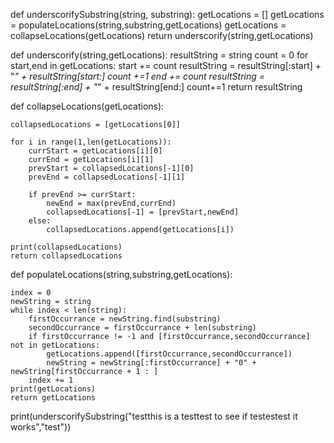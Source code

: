 def underscorifySubstring(string, substring):
    getLocations = []
    getLocations = populateLocations(string,substring,getLocations)
    getLocations = collapseLocations(getLocations)
    return underscorify(string,getLocations)    

def underscorify(string,getLocations):
    resultString = string
    count = 0
    for start,end in getLocations:
        start += count
        resultString = resultString[:start] + "_" + resultString[start:]
        count +=1
        end += count
        resultString = resultString[:end] + "_" + resultString[end:]
        count+=1
    return resultString

def collapseLocations(getLocations):

    collapsedLocations = [getLocations[0]]

    for i in range(1,len(getLocations)):
        currStart = getLocations[i][0]
        currEnd = getLocations[i][1]
        prevStart = collapsedLocations[-1][0]
        prevEnd = collapsedLocations[-1][1]

        if prevEnd >= currStart:
            newEnd = max(prevEnd,currEnd)
            collapsedLocations[-1] = [prevStart,newEnd]
        else:
            collapsedLocations.append(getLocations[i])

    print(collapsedLocations)
    return collapsedLocations

def populateLocations(string,substring,getLocations):

    index = 0
    newString = string
    while index < len(string):
        firstOccurrance = newString.find(substring)
        secondOccurrance = firstOccurrance + len(substring)
        if firstOccurrance != -1 and [firstOccurrance,secondOccurrance] not in getLocations:
            getLocations.append([firstOccurrance,secondOccurrance])
            newString = newString[:firstOccurrance] + "0" +  newString[firstOccurrance + 1 : ] 
        index += 1
    print(getLocations)
    return getLocations


print(underscorifySubstring("testthis is a testtest to see if testestest it works","test"))